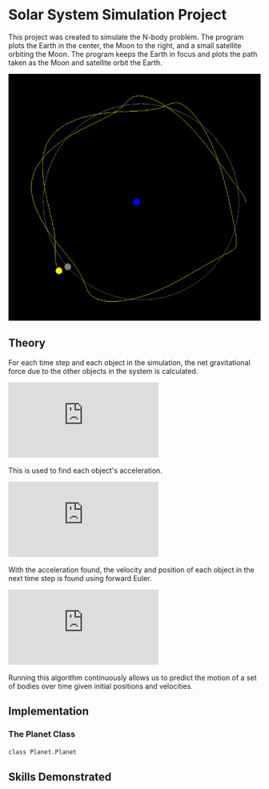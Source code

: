 # Solar System Simulation Project
 
This project was created to simulate the N-body problem. The program plots the Earth in the center, the Moon to the right, and a small satellite orbiting the Moon. The program keeps the Earth in focus and plots the path taken as the Moon and satellite orbit the Earth.

![N-Body Problem Simulation Screenshot](https://github.com/BrandonBNguyen/SolarSystemSimulation/blob/main/screenshots/showcase.PNG)

## Theory

For each time step and each object in the simulation, the net gravitational force due to the other objects in the system is calculated.

![Net force due to gravity equation](https://latex.codecogs.com/gif.latex?%5Clarge%20%5Cleft%28%20%5Cvec%7BF_%7B%5Ctext%7Bnet%7D%7D%7D%5Cright%29_i%20%3D%20%5Csum_%7B%5Csubstack%7Bj%3D1%5C%5Cj%5Cneq%20i%7D%7D%5En%20%5Cfrac%7BGm_im_j%7D%7B%7C%7C%5Cvec%7Br%7D_j-%5Cvec%7Br%7D_i%7C%7C%5E2%7D%20%5Cfrac%7B%5Cvec%7Br%7D_j-%5Cvec%7Br%7D_i%7D%7B%7C%7C%5Cvec%7Br%7D_j-%5Cvec%7Br%7D_i%7C%7C%7D%20%3D%5Csum_%7B%5Csubstack%7Bj%3D1%5C%5Cj%5Cneq%20i%7D%7D%5En%20%5Cfrac%7BGm_im_j%7D%7B%7C%7C%5Cvec%7Br%7D_j-%5Cvec%7Br%7D_i%7C%7C%5E3%7D%20%5Cleft%28%5Cvec%7Br%7D_j-%5Cvec%7Br%7D_i%20%5Cright%20%29)

This is used to find each object's acceleration.

![Net acceleration due to net force](https://latex.codecogs.com/gif.latex?%5CLARGE%20%5Cvec%7Ba%7D_i%20%3D%20%5Cfrac%7B%5Cleft%28%20%5Cvec%7BF_%7B%5Ctext%7Bnet%7D%7D%7D%5Cright%29_i%7D%7Bm_i%7D)

With the acceleration found, the velocity and position of each object in the next time step is found using forward Euler.

![Forward euler algorithm](https://latex.codecogs.com/gif.latex?%5Chuge%20%5Cbegin%7Balign*%7D%20%5Cvec%7Bv%7D%28t_%7Bi&plus;1%7D%29%26%3D%5Cvec%7Ba%7D%28t_%7Bi&plus;1%7D%29%5C%3Bdt%20&plus;%20%5Cvec%7Bv%7D%28t_%7Bi%7D%29%5C%5C%20%5Cvec%7Bx%7D%28t_%7Bi&plus;1%7D%29%26%3D%5Cvec%7Bv%7D%28t_%7Bi&plus;1%7D%29%5C%3Bdt%20&plus;%20%5Cvec%7Bx%7D%28t_%7Bi%7D%29%20%5Cend%7Balign*%7D)

Running this algorithm continuously allows us to predict the motion of a set of bodies over time given initial positions and velocities.

## Implementation

### The Planet Class

```class Planet.Planet```

## Skills Demonstrated

